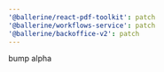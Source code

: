 ```yaml
---
'@ballerine/react-pdf-toolkit': patch
'@ballerine/workflows-service': patch
'@ballerine/backoffice-v2': patch
---
```


bump alpha
